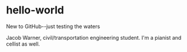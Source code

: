 # hello-world

New to GitHub--just testing the waters

Jacob Warner, civil/transportation engineering student. I'm a pianist and cellist as well.
